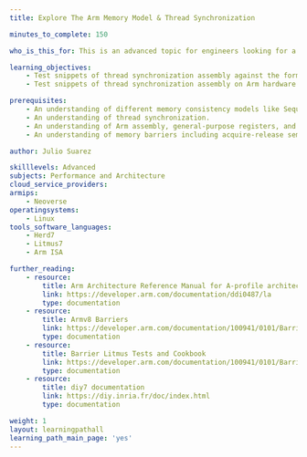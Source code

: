 ```yaml
---
title: Explore The Arm Memory Model & Thread Synchronization

minutes_to_complete: 150

who_is_this_for: This is an advanced topic for engineers looking for a practical way to test different thread synchronization approaches within the context of the Arm memory model.

learning_objectives:
    - Test snippets of thread synchronization assembly against the formal definition of the Arm Memory Model
    - Test snippets of thread synchronization assembly on Arm hardware to compare against the formal Arm Memory Model

prerequisites:
    - An understanding of different memory consistency models like Sequential Consistency, Weak Ordering, Relaxed Consistency, Processor Consistency, etc.
    - An understanding of thread synchronization.
    - An understanding of Arm assembly, general-purpose registers, and how to find information on Arm assembly instructions.
    - An understanding of memory barriers including acquire-release semantics.

author: Julio Suarez

skilllevels: Advanced
subjects: Performance and Architecture
cloud_service_providers:
armips:
    - Neoverse
operatingsystems:
    - Linux
tools_software_languages:
    - Herd7
    - Litmus7
    - Arm ISA

further_reading:
    - resource:
        title: Arm Architecture Reference Manual for A-profile architecture
        link: https://developer.arm.com/documentation/ddi0487/la
        type: documentation
    - resource:
        title: Armv8 Barriers
        link: https://developer.arm.com/documentation/100941/0101/Barriers
        type: documentation
    - resource:
        title: Barrier Litmus Tests and Cookbook
        link: https://developer.arm.com/documentation/100941/0101/Barriers
        type: documentation
    - resource:
        title: diy7 documentation
        link: https://diy.inria.fr/doc/index.html
        type: documentation

weight: 1
layout: learningpathall
learning_path_main_page: 'yes'
---
```

